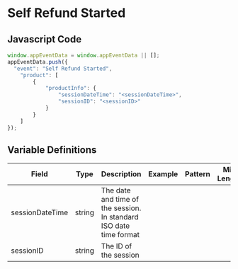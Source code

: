 # Self Refund Started

### 

## Javascript Code
```js
window.appEventData = window.appEventData || [];
appEventData.push({
  "event": "Self Refund Started",
    "product": [
        {
            "productInfo": {
                "sessionDateTime": "<sessionDateTime>",
                "sessionID": "<sessionID>"
            }
        }
    ]
});
```

## Variable Definitions

|Field|Type|Description|Example|Pattern|Min Length|Max Length|Minimum|Maximum|Multiple Of|
| --- | --- | --- | --- | --- | --- | --- | --- | --- | --- |
|sessionDateTime|string|The date and time of the session. In standard ISO date time format||||||||
|sessionID|string|The ID of the session||||||||




